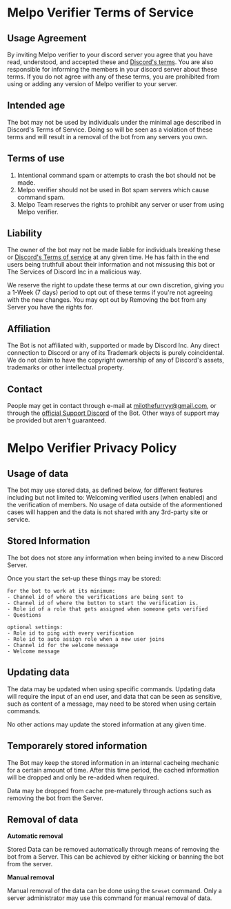 # Melpo Verifier Terms of Service

## Usage Agreement
By inviting Melpo verifier to your discord server you agree that you have read, understood, and accepted these and [Discord's terms](https://discord.com/terms). You are also responsible for informing the members in your discord server about these terms. If you do not agree with any of these terms, you are prohibited from using or adding any version of Melpo verifier to your server.
## Intended age
The bot may not be used by individuals under the minimal age described in Discord's Terms of Service. Doing so will be seen as a violation of these terms and will result in a removal of the bot from any servers you own.
## Terms of use
1. Intentional command spam or attempts to crash the bot should not be made.
2. Melpo verifier should not be used in Bot spam servers which cause command spam.
3. Melpo Team reserves the rights to prohibit any server or user from using Melpo verifier.
## Liability
The owner of the bot may not be made liable for individuals breaking these or [Discord's Terms of service](https://discord.com/terms) at any given time.
He has faith in the end users being truthfull about their information and not missusing this bot or The Services of Discord Inc in a malicious way.

We reserve the right to update these terms at our own discretion, giving you a 1-Week (7 days) period to opt out of these terms if you're not agreeing with the new changes.
You may opt out by Removing the bot from any Server you have the rights for.
## Affiliation
The Bot is not affiliated with, supported or made by Discord Inc.
Any direct connection to Discord or any of its Trademark objects is purely coincidental. We do not claim to have the copyright ownership of any of Discord's assets, trademarks or other intellectual property.
## Contact
People may get in contact through e-mail at milothefurryy@gmail.com, or through the [official Support Discord](https://www.discord.gg/jjGAwwwxZz) of the Bot.
Other ways of support may be provided but aren't guaranteed.
# Melpo Verifier Privacy Policy
## Usage of data
The bot may use stored data, as defined below, for different features including but not limited to: Welcoming verified users (when enabled) and the verification of members.
No usage of data outside of the aformentioned cases will happen and the data is not shared with any 3rd-party site or service.
## Stored Information
The bot does not store any information when being invited to a new Discord Server.

Once you start the set-up these things may be stored:

    For the bot to work at its minimum: 
    - Channel id of where the verifications are being sent to
    - Channel id of where the button to start the verification is.
    - Role id of a role that gets assigned when someone gets verified
    - Questions

    optional settings:
    - Role id to ping with every verification
    - Role id to auto assign role when a new user joins
    - Channel id for the welcome message
    - Welcome message    

## Updating data
The data may be updated when using specific commands.
Updating data will require the input of an end user, and data that can be seen as sensitive, such as content of a message, may need to be stored when using certain commands.

No other actions may update the stored information at any given time.
## Temporarely stored information
The Bot may keep the stored information in an internal cacheing mechanic for a certain amount of time.
After this time period, the cached information will be dropped and only be re-added when required.

Data may be dropped from cache pre-maturely through actions such as removing the bot from the Server.
## Removal of data
**Automatic removal**

Stored Data can be removed automatically through means of removing the bot from a Server. This can be achieved by either kicking or banning the bot from the server.

**Manual removal**

Manual removal of the data can be done using the `&reset` command.
Only a server administrator may use this command for manual removal of data.
